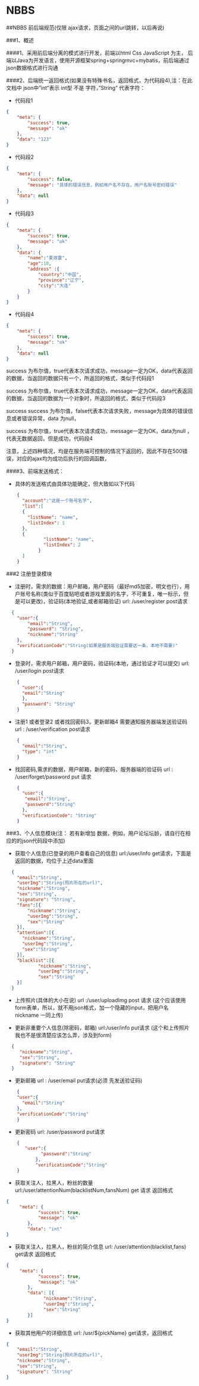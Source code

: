 # NBBS
##NBBS 前后端规范(仅限 ajax请求，页面之间的url跳转，以后再说)

###1、概述

####1、采用前后端分离的模式进行开发，前端以html Css JavaScript 为主， 后端以Java为开发语言，使用开源框架spring+springmvc+mybatis，前后端通过json数据格式进行沟通

####2、后端统一返回格式(如果没有特殊书名，返回格式，为代码段4),注：在此文档中 json中”int“表示 int型 不是 字符，”String“ 代表字符：

* 代码段1 
```json
{
    "meta": {
        "success": true,
        "message": "ok"
    },
    "data": "123"
}
```
* 代码段2
```json
{
    "meta": {
        "success": false,
        "message": "具体的错误信息，例如用户名不存在，用户名账号密码错误"
    },
    "data": null
}
```
* 代码段3
```json
{
    "meta": {
        "success": true,
        "message": "ok"
    },
    "data": {
        "name":"夏效雷",
        "age":18,
        "address" :{
            "country":"中国",
            "province":"辽宁",
            "city":"大连"
        }
    }
}
```
* 代码段4
```json
{
    "meta": {
        "success": true,
        "message": "ok"
    },
    "data": null
}
```

success 为布尔值，true代表本次请求成功，message一定为OK，data代表返回的数据，当返回的数据只有一个，所返回的格式，类似于代码段1

success 为布尔值，true代表本次请求成功，message一定为OK，data代表返回的数据，当返回的数据为一个对象时，所返回的格式，类似于代码段3

success success 为布尔值，false代表本次请求失败，message为具体的错误信息或者错误异常，data 为null，

success 为布尔值，true代表本次请求成功，message一定为OK，data为null ，代表无数据返回，但是成功，代码段4

注意，上述四种情况，均是在服务端可控制的情况下返回的，因此不存在500错误，对应的ajax均为成功后执行的回调函数，

####3、前端发送格式：
* 具体的发送格式由具体功能确定，但大致如以下代码
```json
    {
      "account":"这是一个账号名字",
      "list":[
      {
        "listName": "name",
        "listIndex": 1
      },
      {
              "listName": "name",
              "listIndex": 2
            }
      ]
    }
```
###2 注册登录模块
* 注册时，需求的数据：用户邮箱，用户密码（最好md5加密，明文也行），用户账号名称(类似于百度贴吧或者游戏里面的名字，不可重复，唯一标示，但是可以更改)，验证码(本地验证,或者邮箱验证)
url: /user/register post请求
```json
  {
    "user":{
        "email":"String",
        "password": "String",
        "nickname":"String"
    },
    "verificationCode":"String(如果是服务端验证需要这一条，本地不需要)"
  }
```
* 登录时，需求用户邮箱，用户密码，验证码(本地，通过验证才可以提交) url: /user/login post请求
```json
    {
      "user":{
      "email":"String"
      },
      "password": "String"
    }
```
* 注册1 或者登录2 或者找回密码3，更新邮箱4 需要通知服务器端发送验证码 url : /user/verification post请求
```json
    {
      "email":"String",
      "type": "int"
    }
```
* 找回密码,需求的数据，用户邮箱，新的密码，服务器端的验证码 url : /user/forget/password put 请求
```json
    {
      "user":{
       "email":"String",
       "password":"String"
      },
      "verificationCode": "String"
    }
```  
###3、个人信息模块(注： 若有新增加 数据，例如，用户论坛坛龄，请自行在相应的的json代码段中添加)
* 获取个人信息(已登录的用户查看自己的信息) url:/user/info get请求，下面是返回的数据，均位于上述data里面
```json
  {
    "email":"String",
    "userImg":"String(照片所在的url)",
    "nickname":"String",
    "sex":"String",
    "signature": "String",
    "fans":[{
        "nickname":"String",
        "userImg":"String",
        "sex":"String"
    }],
    "attention":[{
      "nickname":"String",
      "userImg":"String",
      "sex":"String"
    }],
    "blacklist":[{
            "nickname":"String",
            "userImg":"String",
            "sex":"String"
    }]
  }
```
* 上传照片(具体的大小在说) url :/user/uploadImg post 请求 (这个应该使用form表单，所以，就不用json格式，加一个隐藏的input，把用户名 nickname 一同上传)

* 更新非重要个人信息(除密码，邮箱) url:/user/info put请求 (这个和上传照片我也不是很清楚应该怎么弄，涉及到form)
```json
  {
     "nickname":"String",
     "sex":"String",
     "signature": "String"
  }
``` 
* 更新邮箱 url : /user/email put请求(必须 先发送验证码)
```json
    {
    "user":{
      "email":"String"
    },
    "verificationCode":"String"
    }
```
* 更新密码 url: /user/password put请求
```json
    {
       "user":{
             "password":"String"
           },
           "verificationCode":"String"
    }
```
* 获取关注人，拉黑人，粉丝的数量 url:/user/attentionNum(blacklistNum,fansNum) get 请求 返回格式
```json
{
     "meta": {
            "success": true,
            "message": "ok"
        },
        "data": "int"
}
```
* 获取关注人，拉黑人，粉丝的简介信息 url: /user/attention(blacklist,fans) get请求 返回格式
```json
{
     "meta": {
            "success": true,
            "message": "ok"
        },
        "data": [{
              "nickname":"String",
              "userImg":"String",
              "sex":"String"
        }]
}
```
* 获取其他用户的详细信息 url: /usr/${pickName} get请求，返回格式
```json
{
    "email":"String",
    "userImg":"String(照片所在的url)",
    "nickname":"String",
    "sex":"String",
    "signature": "String"
}
```


